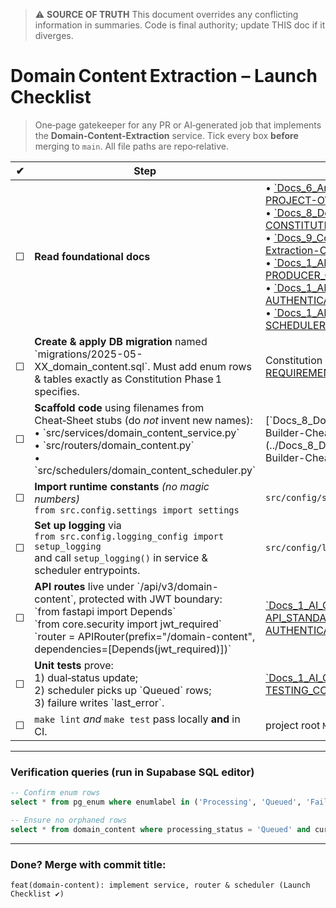 > ⚠️ **SOURCE OF TRUTH**
> This document overrides any conflicting information in summaries.
> Code is final authority; update THIS doc if it diverges.

# Domain Content Extraction – **Launch Checklist**

> One‑page gatekeeper for any PR or AI‑generated job that implements the **Domain‑Content‑Extraction** service.
> Tick every box **before** merging to `main`. All file paths are repo‑relative.

| ✔   | Step                                                                                                                                                                                                                                                             | Reference                                                                                                                                                                                                                                                                                                                                                                                                                                                                                                                                                                                                                                                                                                                                                                      |
| --- | ---------------------------------------------------------------------------------------------------------------------------------------------------------------------------------------------------------------------------------------------------------------- | ------------------------------------------------------------------------------------------------------------------------------------------------------------------------------------------------------------------------------------------------------------------------------------------------------------------------------------------------------------------------------------------------------------------------------------------------------------------------------------------------------------------------------------------------------------------------------------------------------------------------------------------------------------------------------------------------------------------------------------------------------------------------------ |
| ☐   | **Read foundational docs**                                                                                                                                                                                                                                       | • [\`Docs_6_Architecture_and_Status/00-30000-FT-PROJECT-OVERVIEW.md\`](../Docs_6_Architecture_and_Status/00-30000-FT-PROJECT-OVERVIEW.md) <br>• [\`Docs_8_Document-X/8.0-AI-COLLABORATION-CONSTITUTION.md\`](../Docs_8_Document-X/8.0-AI-COLLABORATION-CONSTITUTION.md) <br>• [\`Docs_9_Constitution/Domain-Content-Extraction-Constitution.md\`](./Domain-Content-Extraction-Constitution.md) <br>• [\`Docs_1_AI_GUIDES/32-PRODUCER_CONSUMER_WORKFLOW_PATTERN.md\`](../Docs_1_AI_GUIDES/32-PRODUCER_CONSUMER_WORKFLOW_PATTERN.md) <br>• [\`Docs_1_AI_GUIDES/11-AUTHENTICATION_BOUNDARY.md\`](../Docs_1_AI_GUIDES/11-AUTHENTICATION_BOUNDARY.md) <br>• [\`Docs_1_AI_GUIDES/28-SCHEDULER_AND_SETTINGS_PATTERNS.md\`](../Docs_1_AI_GUIDES/28-SCHEDULER_AND_SETTINGS_PATTERNS.md) |
| ☐   | **Create & apply DB migration** named \`migrations/2025-05-XX_domain_content.sql\`. Must add enum rows & tables exactly as Constitution Phase 1 specifies.                                                                                                       | Constitution → Phase 1 (see also [\`ABSOLUTE ORM REQUIREMENT\`](../Docs_1_AI_GUIDES/01-ABSOLUTE_ORM_REQUIREMENT.md))                                                                                                                                                                                                                                                                                                                                                                                                                                                                                                                                                                                                                                                           |
| ☐   | **Scaffold code** using filenames from Cheat‑Sheet stubs (do _not_ invent new names): <br>• \`src/services/domain_content_service.py\` <br>• \`src/routers/domain_content.py\` <br>• \`src/schedulers/domain_content_scheduler.py\`                              | [\`Docs_8_Document-X/ScraperSky Workflow-Builder-Cheat-Sheet-TEMPLATE-Enhanced.md\`](../Docs_8_Document-X/ScraperSky Workflow-Builder-Cheat-Sheet-TEMPLATE-Enhanced.md)                                                                                                                                                                                                                                                                                                                                                                                                                                                                                                                                                                                                        |
| ☐   | **Import runtime constants** _(no magic numbers)_ <br>`from src.config.settings import settings`                                                                                                                                                                 | `src/config/settings.py`                                                                                                                                                                                                                                                                                                                                                                                                                                                                                                                                                                                                                                                                                                                                                       |
| ☐   | **Set up logging** via <br>`from src.config.logging_config import setup_logging` <br>and call `setup_logging()` in service & scheduler entrypoints.                                                                                                              | `src/config/logging_config.py`                                                                                                                                                                                                                                                                                                                                                                                                                                                                                                                                                                                                                                                                                                                                                 |
| ☐   | **API routes** live under \`/api/v3/domain-content\`, protected with JWT boundary: <br>\`from fastapi import Depends\` <br>\`from core.security import jwt_required\` <br>\`router = APIRouter(prefix="/domain-content", dependencies=[Depends(jwt_required)])\` | [\`Docs_1_AI_GUIDES/15-API_STANDARDIZATION_GUIDE.md\`](../Docs_1_AI_GUIDES/15-API_STANDARDIZATION_GUIDE.md) & [\`11-AUTHENTICATION_BOUNDARY.md\`](../Docs_1_AI_GUIDES/11-AUTHENTICATION_BOUNDARY.md)                                                                                                                                                                                                                                                                                                                                                                                                                                                                                                                                                                           |
| ☐   | **Unit tests** prove: <br>1) dual‑status update; <br>2) scheduler picks up \`Queued\` rows; <br>3) failure writes \`last_error\`.                                                                                                                                | [\`Docs_1_AI_GUIDES/22-TESTING_CONVENTIONS_GUIDE.md\`](../Docs_1_AI_GUIDES/22-TESTING_CONVENTIONS_GUIDE.md)                                                                                                                                                                                                                                                                                                                                                                                                                                                                                                                                                                                                                                                                    |
| ☐   | `make lint` _and_ `make test` pass locally **and** in CI.                                                                                                                                                                                                        | project root `Makefile`                                                                                                                                                                                                                                                                                                                                                                                                                                                                                                                                                                                                                                                                                                                                                        |

---

### Verification queries (run in Supabase SQL editor)

```sql
-- Confirm enum rows
select * from pg_enum where enumlabel in ('Processing', 'Queued', 'Failed', 'Completed');

-- Ensure no orphaned rows
select * from domain_content where processing_status = 'Queued' and curation_status != 'Selected';
```

---

### Done? Merge with commit title:

```
feat(domain-content): implement service, router & scheduler (Launch Checklist ✔)
```
